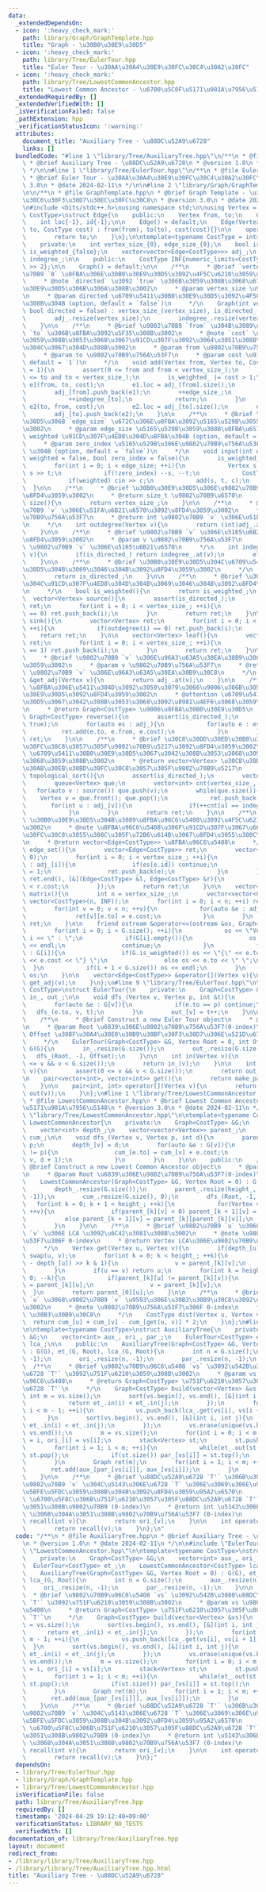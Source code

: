 ```yaml
---
data:
  _extendedDependsOn:
  - icon: ':heavy_check_mark:'
    path: library/Graph/GraphTemplate.hpp
    title: "Graph - \u30B0\u30E9\u30D5"
  - icon: ':heavy_check_mark:'
    path: library/Tree/EulerTour.hpp
    title: "Euler Tour - \u30AA\u30A4\u30E9\u30FC\u30C4\u30A2\u30FC"
  - icon: ':heavy_check_mark:'
    path: library/Tree/LowestCommonAncestor.hpp
    title: "Lowest Common Ancestor - \u6700\u5C0F\u5171\u901A\u7956\u5148"
  _extendedRequiredBy: []
  _extendedVerifiedWith: []
  _isVerificationFailed: false
  _pathExtension: hpp
  _verificationStatusIcon: ':warning:'
  attributes:
    document_title: "Auxiliary Tree - \u88DC\u52A9\u6728"
    links: []
  bundledCode: "#line 1 \"library/Tree/AuxiliaryTree.hpp\"\n/**\n * @file AuxiliaryTree.hpp\n\
    \ * @brief Auxiliary Tree - \u88DC\u52A9\u6728\n * @version 1.0\n * @date 2024-02-11\n\
    \ */\n\n#line 1 \"library/Tree/EulerTour.hpp\"\n/**\n * @file EulerTour.hpp\n\
    \ * @brief Euler Tour - \u30AA\u30A4\u30E9\u30FC\u30C4\u30A2\u30FC\n * @version\
    \ 3.0\n * @date 2024-02-11\n */\n\n#line 2 \"library/Graph/GraphTemplate.hpp\"\
    \n\n/**\n * @file GraphTemplate.hpp\n * @brief Graph Template - \u30B0\u30E9\u30D5\
    \u30C6\u30F3\u30D7\u30EC\u30FC\u30C8\n * @version 3.0\n * @date 2024-01-09\n */\n\
    \n#include <bits/stdc++.h>\nusing namespace std;\n\nusing Vertex = int;\n\ntemplate<typename\
    \ CostType>\nstruct Edge{\n    public:\n    Vertex from, to;\n    CostType cost;\n\
    \    int loc{-1}, id{-1};\n\n    Edge() = default;\n    Edge(Vertex from, Vertex\
    \ to, CostType cost) : from(from), to(to), cost(cost){}\n\n    operator int(){\n\
    \        return to;\n    }\n};\n\ntemplate<typename CostType = int>\nstruct Graph{\n\
    \    private:\n    int vertex_size_{0}, edge_size_{0};\n    bool is_directed_{false},\
    \ is_weighted_{false};\n    vector<vector<Edge<CostType>>> adj_;\n    vector<int>\
    \ indegree_;\n\n    public:\n    CostType INF{numeric_limits<CostType>::max()\
    \ >> 2};\n\n    Graph() = default;\n\n    /**\n     * @brief `vertex_size` \u9802\
    \u70B9 `0` \u8FBA\u306E\u30B0\u30E9\u30D5\u3092\u4F5C\u6210\u3059\u308B\u3002\n\
    \     * @note `directed` \u3092 `true` \u306B\u3059\u308B\u3068\u6709\u5411\u30B0\
    \u30E9\u30D5\u306B\u306A\u308B\u3002\n     * @param vertex_size \u9802\u70B9\u6570\
    \n     * @param directed \u6709\u5411\u30B0\u30E9\u30D5\u3092\u4F5C\u6210\u3059\
    \u308B\u304B (option, default = `false`)\n     */\n    Graph(int vertex_size,\
    \ bool directed = false) : vertex_size_(vertex_size), is_directed_(directed){\n\
    \        adj_.resize(vertex_size);\n        indegree_.resize(vertex_size, 0);\n\
    \    }\n\n    /**\n     * @brief \u9802\u70B9 `from` \u304B\u3089\u9802\u70B9\
    \ `to` \u306B\u8FBA\u3092\u5F35\u308B\u3002\n     * @note `cost` \u3092\u6307\u5B9A\
    \u3059\u308B\u3053\u3068\u3067\u91CD\u307F\u3092\u3064\u3051\u308B\u3053\u3068\
    \u304C\u3067\u304D\u308B\u3002\n     * @param from \u9802\u70B9\u756A\u53F7\n\
    \     * @param to \u9802\u70B9\u756A\u53F7\n     * @param cost \u91CD\u307F (option,\
    \ default = `1`)\n     */\n    void add(Vertex from, Vertex to, CostType cost\
    \ = 1){\n        assert(0 <= from and from < vertex_size_);\n        assert(0\
    \ <= to and to < vertex_size_);\n        is_weighted_ |= cost > 1;\n        Edge<CostType>\
    \ e1(from, to, cost);\n        e1.loc = adj_[from].size();\n        e1.id = edge_size_;\n\
    \        adj_[from].push_back(e1);\n        ++edge_size_;\n        if(is_directed_){\n\
    \            ++indegree_[to];\n            return;\n        }\n        Edge<CostType>\
    \ e2(to, from, cost);\n        e2.loc = adj_[to].size();\n        e2.id = e1.id;\n\
    \        adj_[to].push_back(e2);\n    }\n\n    /**\n     * @brief \u30B0\u30E9\
    \u30D5\u306B `edge_size` \u672C\u306E\u8FBA\u3092\u5165\u529B\u3055\u305B\u308B\
    \u3002\n     * @param edge_size \u5165\u529B\u3059\u308B\u8FBA\u6570\n     * @param\
    \ weighted \u91CD\u307F\u4ED8\u304D\u8FBA\u304B (option, default = `false`)\n\
    \     * @param zero_index \u5165\u529B\u306E\u9802\u70B9\u756A\u53F7\u304C 0-index\
    \ \u304B (option, default = `false`)\n     */\n    void input(int edge_size, bool\
    \ weighted = false, bool zero_index = false){\n        is_weighted_ = weighted;\n\
    \        for(int i = 0; i < edge_size; ++i){\n            Vertex s, t; cin >>\
    \ s >> t;\n            if(!zero_index) --s, --t;\n            CostType c = 1;\n\
    \            if(weighted) cin >> c;\n            add(s, t, c);\n        }\n  \
    \  }\n\n    /**\n     * @brief \u30B0\u30E9\u30D5\u306E\u9802\u70B9\u6570\u3092\
    \u8FD4\u3059\u3002\n     * @return size_t \u9802\u70B9\u6570\n     */\n    size_t\
    \ size(){\n        return vertex_size_;\n    }\n\n    /**\n     * @brief \u9802\
    \u70B9 `v` \u306E\u51FA\u6B21\u6570\u3092\u8FD4\u3059\u3002\n     * @param v \u9802\
    \u70B9\u756A\u53F7\n     * @return int \u9802\u70B9 `v` \u306E\u51FA\u6B21\u6570\
    \n     */\n    int outdegree(Vertex v){\n        return (int)adj_.at(v).size();\n\
    \    }\n\n    /**\n     * @brief \u9802\u70B9 `v` \u306E\u5165\u6B21\u6570\u3092\
    \u8FD4\u3059\u3002\n     * @param v \u9802\u70B9\u756A\u53F7\n     * @return int\
    \ \u9802\u70B9 `v` \u306E\u5165\u6B21\u6570\n     */\n    int indegree(Vertex\
    \ v){\n        if(is_directed_) return indegree_.at(v);\n        else return (int)adj_.at(v).size();\n\
    \    }\n\n    /**\n     * @brief \u30B0\u30E9\u30D5\u304C\u6709\u5411\u30B0\u30E9\
    \u30D5\u304B\u3069\u3046\u304B\u3092\u8FD4\u3059\u3002\n     */\n    bool is_directed(){\n\
    \        return is_directed_;\n    }\n\n    /**\n     * @brief \u30B0\u30E9\u30D5\
    \u304C\u91CD\u307F\u4ED8\u304D\u304B\u3069\u3046\u304B\u3092\u8FD4\u3059\u3002\
    \n     */\n    bool is_weighted(){\n        return is_weighted_;\n    }\n\n  \
    \  vector<Vertex> source(){\n        assert(is_directed_);\n        vector<Vertex>\
    \ ret;\n        for(int i = 0; i < vertex_size_; ++i){\n            if(indegree(i)\
    \ == 0) ret.push_back(i);\n        }\n        return ret;\n    }\n\n    vector<Vertex>\
    \ sink(){\n        vector<Vertex> ret;\n        for(int i = 0; i < vertex_size_;\
    \ ++i){\n            if(outdegree(i) == 0) ret.push_back(i);\n        }\n    \
    \    return ret;\n    }\n\n    vector<Vertex> leaf(){\n        vector<Vertex>\
    \ ret;\n        for(int i = 0; i < vertex_size_; ++i){\n            if(indegree(i)\
    \ == 1) ret.push_back(i);\n        }\n        return ret;\n    }\n\n    /**\n\
    \     * @brief \u9802\u70B9 `v` \u306E\u96A3\u63A5\u30EA\u30B9\u30C8\u3092\u8FD4\
    \u3059\u3002\n     * @param v \u9802\u70B9\u756A\u53F7\n     * @return vector<Edge<CostType>>&\
    \ \u9802\u70B9 `v` \u306E\u96A3\u63A5\u30EA\u30B9\u30C8\n     */\n    vector<Edge<CostType>>\
    \ &get_adj(Vertex v){\n        return adj_.at(v);\n    }\n\n    /**\n     * @brief\
    \ \u8FBA\u306E\u5411\u304D\u3092\u3059\u3079\u3066\u9006\u306B\u3057\u305F\u30B0\
    \u30E9\u30D5\u3092\u8FD4\u3059\u3002\n     * @attention \u6709\u5411\u30B0\u30E9\
    \u30D5\u3067\u3042\u308B\u3053\u3068\u3092\u8981\u4EF6\u3068\u3059\u308B\u3002\
    \n     * @return Graph<CostType> \u9006\u8FBA\u30B0\u30E9\u30D5\n     */\n   \
    \ Graph<CostType> reverse(){\n        assert(is_directed_);\n        Graph ret(vertex_size_,\
    \ true);\n        for(auto es : adj_){\n            for(auto e : es){\n      \
    \          ret.add(e.to, e.from, e.cost);\n            }\n        }\n        return\
    \ ret;\n    }\n\n    /**\n     * @brief \u30C8\u30DD\u30ED\u30B8\u30AB\u30EB\u30BD\
    \u30FC\u30C8\u3057\u305F\u9802\u70B9\u5217\u3092\u8FD4\u3059\u3002\n     * @attention\
    \ \u6709\u5411\u30B0\u30E9\u30D5\u3067\u3042\u308B\u3053\u3068\u3092\u8981\u4EF6\
    \u3068\u3059\u308B\u3002\n     * @return vector<Vertex> \u30C8\u30DD\u30ED\u30B8\
    \u30AB\u30EB\u30BD\u30FC\u30C8\u3057\u305F\u9802\u70B9\u5217\n     */\n    vector<Vertex>\
    \ topological_sort(){\n        assert(is_directed_);\n        vector<Vertex> ret;\n\
    \        queue<Vertex> que;\n        vector<int> cnt(vertex_size_, 0);\n     \
    \   for(auto v : source()) que.push(v);\n        while(que.size()){\n        \
    \    Vertex v = que.front(); que.pop();\n            ret.push_back(v);\n     \
    \       for(int u : adj_[v]){\n                if(++cnt[u] == indegree(u)) que.push(u);\n\
    \            }\n        }\n        return ret;\n    }\n\n    /**\n     * @brief\
    \ \u30B0\u30E9\u30D5\u304B\u3089\u8FBA\u96C6\u5408\u3092\u4F5C\u6210\u3059\u308B\
    \u3002\n     * @note \u8FBA\u96C6\u5408\u306F\u91CD\u307F\u3067\u6607\u9806\u30BD\
    \u30FC\u30C8\u3055\u308C\u305F\u72B6\u614B\u3067\u8FD4\u3055\u308C\u308B\u3002\
    \n     * @return vector<Edge<CostType>> \u8FBA\u96C6\u5408\n     */\n    vector<Edge<CostType>>\
    \ edge_set(){\n        vector<Edge<CostType>> ret;\n        vector<int> es(edge_size_,\
    \ 0);\n        for(int i = 0; i < vertex_size_; ++i){\n            for(auto e\
    \ : adj_[i]){\n                if(es[e.id]) continue;\n                es[e.id]\
    \ = 1;\n                ret.push_back(e);\n            }\n        }\n        sort(ret.begin(),\
    \ ret.end(), [&](Edge<CostType> &l, Edge<CostType> &r){\n            return l.cost\
    \ < r.cost;\n        });\n        return ret;\n    }\n\n    vector<vector<CostType>>\
    \ matrix(){\n        int n = vertex_size_;\n        vector<vector<CostType>> ret(n,\
    \ vector<CostType>(n, INF));\n        for(int i = 0; i < n; ++i) ret[i][i] = 0;\n\
    \        for(int v = 0; v < n; ++v){\n            for(auto &e : adj_[v]){\n  \
    \              ret[v][e.to] = e.cost;\n            }\n        }\n        return\
    \ ret;\n    }\n\n    friend ostream &operator<<(ostream &os, Graph<CostType> &G){\n\
    \        for(int i = 0; i < G.size(); ++i){\n            os << \"Vertex \" <<\
    \ i << \" : \";\n            if(G[i].empty()){\n                os << \"<none>\"\
    \ << endl;\n                continue;\n            }\n            for(auto &e\
    \ : G[i]){\n                if(G.is_weighted()) os << \"{\" << e.to << \", \"\
    \ << e.cost << \"} \";\n                else os << e.to << \" \";\n          \
    \  }\n            if(i + 1 < G.size()) os << endl;\n        }\n        return\
    \ os;\n    }\n\n    vector<Edge<CostType>> &operator[](Vertex v){\n        return\
    \ get_adj(v);\n    }\n};\n#line 9 \"library/Tree/EulerTour.hpp\"\n\ntemplate<typename\
    \ CostType>\nstruct EulerTour{\n    private:\n    Graph<CostType> &G;\n    vector<int>\
    \ in_, out_;\n\n    void dfs_(Vertex v, Vertex p, int &t){\n        in_[v] = t++;\n\
    \        for(auto &e : G[v]){\n            if(e.to == p) continue;\n         \
    \   dfs_(e.to, v, t);\n        }\n        out_[v] = t++;\n    }\n\n    public:\n\
    \    /**\n     * @brief Construct a new Euler Tour object\n     * @param G \u6728\
    \n     * @param Root \u6839\u306E\u9802\u70B9\u756A\u53F7(0-index)\n     * @param\
    \ Offset \u30BF\u30A4\u30E0\u30B9\u30BF\u30F3\u30D7\u306E\u521D\u671F\u5024\n\
    \     */\n    EulerTour(Graph<CostType> &G, Vertex Root = 0, int Offset = 0) :\
    \ G(G){\n        in_.resize(G.size());\n        out_.resize(G.size());\n     \
    \   dfs_(Root, -1, Offset);\n    }\n\n    int in(Vertex v){\n        assert(0\
    \ <= v && v < G.size());\n        return in_[v];\n    }\n\n    int out(Vertex\
    \ v){\n        assert(0 <= v && v < G.size());\n        return out_[v];\n    }\n\
    \n    pair<vector<int>, vector<int>> get(){\n        return make_pair(in_, out_);\n\
    \    }\n\n    pair<int, int> operator[](Vertex v){\n        return make_pair(in(v),\
    \ out(v));\n    }\n};\n#line 1 \"library/Tree/LowestCommonAncestor.hpp\"\n/**\n\
    \ * @file LowestCommonAncestor.hpp\n * @brief Lowest Common Ancestor - \u6700\u5C0F\
    \u5171\u901A\u7956\u5148\n * @version 3.0\n * @date 2024-02-11\n */\n\n#line 9\
    \ \"library/Tree/LowestCommonAncestor.hpp\"\n\ntemplate<typename CostType>\nstruct\
    \ LowestCommonAncestor{\n    private:\n    Graph<CostType> &G;\n    int height_;\n\
    \    vector<int> depth_;\n    vector<vector<Vertex>> parent_;\n    vector<CostType>\
    \ cum_;\n\n    void dfs_(Vertex v, Vertex p, int d){\n        parent_[0][v] =\
    \ p;\n        depth_[v] = d;\n        for(auto &e : G[v]){\n            if(e.to\
    \ != p){\n                cum_[e.to] = cum_[v] + e.cost;\n                dfs_(e.to,\
    \ v, d + 1);\n            }\n        }\n    }\n\n    public:\n    /**\n     *\
    \ @brief Construct a new Lowest Common Ancestor object\n     * @param G \u6728\
    \n     * @param Root \u6839\u306E\u9802\u70B9\u756A\u53F7(0-index)\n     */\n\
    \    LowestCommonAncestor(Graph<CostType> &G, Vertex Root = 0) : G(G), height_(32){\n\
    \        depth_.resize(G.size());\n        parent_.resize(height_, vector<Vertex>(G.size(),\
    \ -1));\n        cum_.resize(G.size(), 0);\n        dfs_(Root, -1, 0);\n     \
    \   for(int k = 0; k + 1 < height_; ++k){\n            for(Vertex v = 0; v < G.size();\
    \ ++v){\n                if(parent_[k][v] < 0) parent_[k + 1][v] = -1;\n     \
    \           else parent_[k + 1][v] = parent_[k][parent_[k][v]];\n            }\n\
    \        }\n    }\n\n    /**\n     * @brief \u9802\u70B9 `u` \u3068\u9802\u70B9\
    \ `v` \u306E LCA \u3092\u6C42\u3081\u308B\u3002\n     * @note \u9802\u70B9\u756A\
    \u53F7\u306F 0-index\n     * @return Vertex LCA\u306E\u9802\u70B9\u756A\u53F7\n\
    \     */\n    Vertex get(Vertex u, Vertex v){\n        if(depth_[u] > depth_[v])\
    \ swap(u, v);\n        for(int k = 0; k < height_; ++k){\n            if((depth_[v]\
    \ - depth_[u]) >> k & 1){\n                v = parent_[k][v];\n            }\n\
    \        }\n        if(u == v) return u;\n        for(int k = height_ - 1; k >=\
    \ 0; --k){\n            if(parent_[k][u] != parent_[k][v]){\n                u\
    \ = parent_[k][u];\n                v = parent_[k][v];\n            }\n      \
    \  }\n        return parent_[0][u];\n    }\n\n    /**\n     * @brief \u9802\u70B9\
    \ `u` \u3068\u9802\u70B9 `v` \u9593\u306E\u30B3\u30B9\u30C8\u3092\u6C42\u3081\u308B\
    \u3002\n     * @note \u9802\u70B9\u756A\u53F7\u306F 0-index\n     * @return CostType\
    \ \u30B3\u30B9\u30C8\n     */\n    CostType dist(Vertex u, Vertex v){\n      \
    \  return cum_[u] + cum_[v] - cum_[get(u, v)] * 2;\n    }\n};\n#line 10 \"library/Tree/AuxiliaryTree.hpp\"\
    \n\ntemplate<typename CostType>\nstruct AuxiliaryTree{\n    private:\n    Graph<CostType>\
    \ &G;\n    vector<int> aux_, ori_, par_;\n    EulerTour<CostType> et_;\n    LowestCommonAncestor<CostType>\
    \ lca_;\n\n    public:\n    AuxiliaryTree(Graph<CostType> &G, Vertex Root = 0)\
    \ : G(G), et_(G, Root), lca_(G, Root){\n        int n = G.size();\n        aux_.resize(n,\
    \ -1);\n        ori_.resize(n, -1);\n        par_.resize(n, -1);\n    }\n\n  \
    \  /**\n     * @brief \u9802\u70B9\u96C6\u5408 `vs` \u3092\u542B\u3080\u88DC\u52A9\
    \u6728 `T'` \u3092\u751F\u6210\u3059\u308B\u3002\n     * @param vs \u9802\u70B9\
    \u96C6\u5408\n     * @return Graph<CostType> \u751F\u6210\u3057\u305F\u88DC\u52A9\
    \u6728 `T'`\n     */\n    Graph<CostType> build(vector<Vertex> &vs){\n       \
    \ int m = vs.size();\n        sort(vs.begin(), vs.end(), [&](int i, int j){\n\
    \            return et_.in(i) < et_.in(j);\n        });\n        for(int i = 0;\
    \ i < m - 1; ++i){\n            vs.push_back(lca_.get(vs[i], vs[i + 1]));\n  \
    \      }\n        sort(vs.begin(), vs.end(), [&](int i, int j){\n            return\
    \ et_.in(i) < et_.in(j);\n        });\n        vs.erase(unique(vs.begin(), vs.end()),\
    \ vs.end());\n        m = vs.size();\n        for(int i = 0; i < m; ++i) aux_[vs[i]]\
    \ = i, ori_[i] = vs[i];\n        stack<Vertex> st;\n        st.push(vs[0]);\n\
    \        for(int i = 1; i < m; ++i){\n            while(et_.out(st.top()) < et_.in(vs[i]))\
    \ st.pop();\n            if(st.size()) par_[vs[i]] = st.top();\n            st.push(vs[i]);\n\
    \        }\n        Graph ret(m);\n        for(int i = 1; i < m; ++i){\n     \
    \       ret.add(aux_[par_[vs[i]]], aux_[vs[i]]);\n        }\n        return ret;\n\
    \    }\n\n    /**\n     * @brief \u88DC\u52A9\u6728 `T'` \u306B\u304A\u3051\u308B\
    \u9802\u70B9 `v` \u304C\u5143\u306E\u6728 `T` \u306E\u3069\u306E\u9802\u70B9\u306B\
    \u5BFE\u5FDC\u3059\u308B\u304B\u3092\u8FD4\u3059\u95A2\u6570\n     * @param v\
    \ \u6700\u5F8C\u306B\u751F\u6210\u3057\u305F\u88DC\u52A9\u6728 `T'` \u306B\u304A\
    \u3051\u308B\u9802\u70B9 (0-index)\n     * @return int \u5143\u306E\u6728 `T`\
    \ \u306B\u304A\u3051\u308B\u9802\u70B9\u756A\u53F7 (0-index)\n     */\n    int\
    \ recall(int v){\n        return ori_[v];\n    }\n\n    int operator[](int v){\n\
    \        return recall(v);\n    }\n};\n"
  code: "/**\n * @file AuxiliaryTree.hpp\n * @brief Auxiliary Tree - \u88DC\u52A9\u6728\
    \n * @version 1.0\n * @date 2024-02-11\n */\n\n#include \"EulerTour.hpp\"\n#include\
    \ \"LowestCommonAncestor.hpp\"\n\ntemplate<typename CostType>\nstruct AuxiliaryTree{\n\
    \    private:\n    Graph<CostType> &G;\n    vector<int> aux_, ori_, par_;\n  \
    \  EulerTour<CostType> et_;\n    LowestCommonAncestor<CostType> lca_;\n\n    public:\n\
    \    AuxiliaryTree(Graph<CostType> &G, Vertex Root = 0) : G(G), et_(G, Root),\
    \ lca_(G, Root){\n        int n = G.size();\n        aux_.resize(n, -1);\n   \
    \     ori_.resize(n, -1);\n        par_.resize(n, -1);\n    }\n\n    /**\n   \
    \  * @brief \u9802\u70B9\u96C6\u5408 `vs` \u3092\u542B\u3080\u88DC\u52A9\u6728\
    \ `T'` \u3092\u751F\u6210\u3059\u308B\u3002\n     * @param vs \u9802\u70B9\u96C6\
    \u5408\n     * @return Graph<CostType> \u751F\u6210\u3057\u305F\u88DC\u52A9\u6728\
    \ `T'`\n     */\n    Graph<CostType> build(vector<Vertex> &vs){\n        int m\
    \ = vs.size();\n        sort(vs.begin(), vs.end(), [&](int i, int j){\n      \
    \      return et_.in(i) < et_.in(j);\n        });\n        for(int i = 0; i <\
    \ m - 1; ++i){\n            vs.push_back(lca_.get(vs[i], vs[i + 1]));\n      \
    \  }\n        sort(vs.begin(), vs.end(), [&](int i, int j){\n            return\
    \ et_.in(i) < et_.in(j);\n        });\n        vs.erase(unique(vs.begin(), vs.end()),\
    \ vs.end());\n        m = vs.size();\n        for(int i = 0; i < m; ++i) aux_[vs[i]]\
    \ = i, ori_[i] = vs[i];\n        stack<Vertex> st;\n        st.push(vs[0]);\n\
    \        for(int i = 1; i < m; ++i){\n            while(et_.out(st.top()) < et_.in(vs[i]))\
    \ st.pop();\n            if(st.size()) par_[vs[i]] = st.top();\n            st.push(vs[i]);\n\
    \        }\n        Graph ret(m);\n        for(int i = 1; i < m; ++i){\n     \
    \       ret.add(aux_[par_[vs[i]]], aux_[vs[i]]);\n        }\n        return ret;\n\
    \    }\n\n    /**\n     * @brief \u88DC\u52A9\u6728 `T'` \u306B\u304A\u3051\u308B\
    \u9802\u70B9 `v` \u304C\u5143\u306E\u6728 `T` \u306E\u3069\u306E\u9802\u70B9\u306B\
    \u5BFE\u5FDC\u3059\u308B\u304B\u3092\u8FD4\u3059\u95A2\u6570\n     * @param v\
    \ \u6700\u5F8C\u306B\u751F\u6210\u3057\u305F\u88DC\u52A9\u6728 `T'` \u306B\u304A\
    \u3051\u308B\u9802\u70B9 (0-index)\n     * @return int \u5143\u306E\u6728 `T`\
    \ \u306B\u304A\u3051\u308B\u9802\u70B9\u756A\u53F7 (0-index)\n     */\n    int\
    \ recall(int v){\n        return ori_[v];\n    }\n\n    int operator[](int v){\n\
    \        return recall(v);\n    }\n};"
  dependsOn:
  - library/Tree/EulerTour.hpp
  - library/Graph/GraphTemplate.hpp
  - library/Tree/LowestCommonAncestor.hpp
  isVerificationFile: false
  path: library/Tree/AuxiliaryTree.hpp
  requiredBy: []
  timestamp: '2024-04-29 19:12:40+09:00'
  verificationStatus: LIBRARY_NO_TESTS
  verifiedWith: []
documentation_of: library/Tree/AuxiliaryTree.hpp
layout: document
redirect_from:
- /library/library/Tree/AuxiliaryTree.hpp
- /library/library/Tree/AuxiliaryTree.hpp.html
title: "Auxiliary Tree - \u88DC\u52A9\u6728"
---
```

